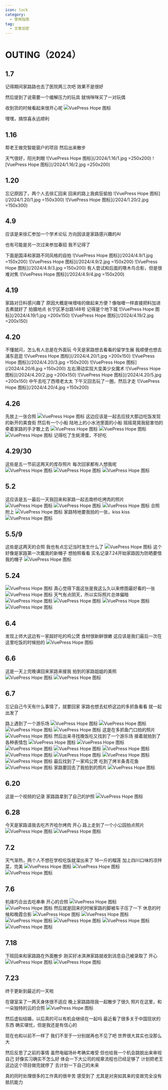 ```yaml
---
icon: lock
category:
  - 使用指南
tag:
  - 文章加密
---
```


# OUTING（2024）

## 1.7
记得期间家路路也去了医院两三次吧
效果不是很好

然后提到了说需要一个缓解压力的玩具
就悄咪咪买了一对玩偶

收到货的时候看起来很开心呢
![VuePress Hope 图标](2024/1.7/1.jpg)

嘿嘿，搞惊喜永远顺利

## 1.16
帮老王做完智能窗户的项目
然后出来散步

天气很好，阳光刺眼
![VuePress Hope 图标](/2024/1.16/1.jpg  =250x200)
![VuePress Hope 图标](/2024/1.16/2.jpg  =250x200)

## 1.20
忘记原因了，两个人去徐汇回来
回来的路上我疯狂偷拍
![VuePress Hope 图标](/2024/1.20/1.jpg  =150x300)
![VuePress Hope 图标](/2024/1.20/2.jpg  =150x300)

## 4.9
应该是来徐汇参加一个学术论坛
方向因该是家路感兴趣的AI

也有可能是另一次过来参加春招
我不记得了

下面是国泽和家路不同风格的自拍
![VuePress Hope 图标](/2024/4.9/1.jpg  =150x200)
![VuePress Hope 图标](/2024/4.9/2.jpg  =150x200)
![VuePress Hope 图标](/2024/4.9/3.jpg  =150x200)
有人尝试和后面的啄木鸟合影，但是很难对焦
![VuePress Hope 图标](/2024/4.9/4.jpg  =150x200)

## 4.19
家路对日料感兴趣了
原因大概是味增啥的做起来方便？像咖喱一样直接把料加进去煮就好了
拍摄地点 长宁区茅台路148号
记得是个地下城
![VuePress Hope 图标](/2024/4.19/1.jpg  =200x150)
![VuePress Hope 图标](/2024/4.19/2.jpg  =200x150)

## 4.20
不懂就问，怎么有人总是在外面玩
今天是家路想去看看的留学生展
我顺便也想去浦东逛逛
![VuePress Hope 图标](/2024/4.20/1.jpg  =200x150)
![VuePress Hope 图标](/2024/4.20/3.jpg  =150x200)
![VuePress Hope 图标](/2024/4.20/6.jpg  =150x200)
左右滑动实现大变美少女魔术
![VuePress Hope 图标](/2024/4.20/2.jpg  =200x150)
![VuePress Hope 图标](/2024/4.20/5.jpg  =200x150)
中午去吃了西塔老太太
下午又回去玩了一圈，然后才走
![VuePress Hope 图标](/2024/4.20/4.jpg  =150x200)


## 4.26
先放上一张合照
![VuePress Hope 图标](/2024/4.26/1.jpg)
这边应该是一起去应技大那边吃饭发现的新开的美食街
然后有一个小船
陆地上的小水池里面的小船
摇摇晃晃我挺害怕的
牵着家路的手才敢上去
![VuePress Hope 图标](/2024/4.26/2.jpg)
![VuePress Hope 图标](/2024/4.26/3.jpg)
![VuePress Hope 图标](/2024/4.26/4.jpg)
记得吃了生蚝滑蛋，不好吃

## 4.29/30
这些是五一节前这两天的库存照片
每次回家都有人想我呢
![VuePress Hope 图标](/2024/4.29/1.jpg)
![VuePress Hope 图标](/2024/4.29/2.jpg)
![VuePress Hope 图标](/2024/4.29/3.jpg)

## 5.2
这应该是五一最后一天我回来和家路一起去南桥吃烤肉的照片
![VuePress Hope 图标](/2024/5.2/2.jpg)
![VuePress Hope 图标](/2024/5.2/3.jpg)
![VuePress Hope 图标](/2024/5.2/4.jpg)
合照附上
![VuePress Hope 图标](/2024/5.2/5.jpg)
家路特地要我拍的一张，kiss kiss
![VuePress Hope 图标](/2024/5.2/1.jpg)

## 5.5/9
这些是这两天的合照
我也有点忘记当时发生什么了
![VuePress Hope 图标](/2024/5.5/1.jpg)
这个好像是家路第一次戴我的新帽子
想拍照看看
实名记录7.24开始家路因为防晒要借我的帽子
![VuePress Hope 图标](/2024/5.5/2.jpg)

## 5.24
![VuePress Hope 图标](/2024/5.24/1.jpg)
真心觉得下面这张是我这么久以来修图最好看的一张
![VuePress Hope 图标](/2024/5.24/2.jpg)
天气有点阴天，所以实际照片总体偏暗
![VuePress Hope 图标](/2024/5.24/3.jpg)
![VuePress Hope 图标](/2024/5.24/4.jpg)
![VuePress Hope 图标](/2024/5.24/5.jpg)
![VuePress Hope 图标](/2024/5.24/6.jpg)

## 6.4
发现上师大这边有一家超好吃的鸡公煲
食材很新鲜很嫩
这应该是我们最后一次在这里吃饭的时候拍的
![VuePress Hope 图标](/2024/6.4/1.jpg)

## 6.6
这是一天上完晚课回来家路来接我
拍到的家路姐姐的美照
![VuePress Hope 图标](/2024/6.6/1.jpg)
![VuePress Hope 图标](/2024/6.6/2.jpg)

## 6.7
忘记自己今天有什么事情了，就要回家
家路也想去虹桥这边的多抓鱼看看
就一起出发了

路上遇到了一个游乐场
![VuePress Hope 图标](/2024/6.7/1.jpg)
![VuePress Hope 图标](/2024/6.7/2.jpg)
![VuePress Hope 图标](/2024/6.7/3.jpg)
![VuePress Hope 图标](/2024/6.7/4.jpg)
这是在多抓鱼门口拍的照片
![VuePress Hope 图标](/2024/6.7/5.jpg)
然后出来寻找晚饭吃又找到了一个游乐场
接着就拍到了各种表情包
![VuePress Hope 图标](/2024/6.7/6.jpg)
![VuePress Hope 图标](/2024/6.7/7.jpg)
![VuePress Hope 图标](/2024/6.7/8.jpg)
![VuePress Hope 图标](/2024/6.7/9.jpg)
![VuePress Hope 图标](/2024/6.7/10.jpg)
![VuePress Hope 图标](/2024/6.7/11.jpg)
![VuePress Hope 图标](/2024/6.7/12.jpg)
![VuePress Hope 图标](/2024/6.7/13.jpg)
![VuePress Hope 图标](/2024/6.7/14.jpg)
最后找到了一家鸡公煲
吃到了烤半条青花鱼
![VuePress Hope 图标](/2024/6.7/15.jpg)
家路要回去了我拍到的照片
![VuePress Hope 图标](/2024/6.7/16.jpg)

## 6.20
这是一个视频的记录
家路路拿到了自己的护照
![VuePress Hope 图标](/2024/6.20/1.jpg)

## 6.28
今天是家路请我去吃齐齐哈尔烤肉
开心
路上走到了一个小公园拍点照片
![VuePress Hope 图标](/2024/6.28/1.jpg)
![VuePress Hope 图标](/2024/6.28/2.jpg)

## 7.2
天气渐热，两个人不想在学校吃饭就溜出来了
16一斤的榴莲
加上四川口味的凉拌菜，完美
![VuePress Hope 图标](/2024/7.2/1.jpg)
![VuePress Hope 图标](/2024/7.2/2.jpg)
![VuePress Hope 图标](/2024/7.2/3.jpg)

## 7.6
机缘巧合出去吃串串
开心的合照
![VuePress Hope 图标](/2024/7.6/1.jpg)
![VuePress Hope 图标](/2024/7.6/2.jpg)
然后就是回来的时候家路的脚被车子压了一下
休息的时候和晚霞合影
![VuePress Hope 图标](/2024/7.6/3.jpg)
![VuePress Hope 图标](/2024/7.6/4.jpg)
![VuePress Hope 图标](/2024/7.6/5.jpg)
![VuePress Hope 图标](/2024/7.6/6.jpg)
![VuePress Hope 图标](/2024/7.6/7.jpg)
![VuePress Hope 图标](/2024/7.6/8.jpg)

## 7.18
下班回来和家路路在外面散步
刚买好冰淇淋家路就收到消息自己被录取了
开心
![VuePress Hope 图标](/2024/7.18/1.jpg)
![VuePress Hope 图标](/2024/7.18/2.jpg)

## 7.23
终于更新到最近的一天啦

在寝室呆了一两天身体很不适应
晚上家路路陪我一起散步了很久
照片在这里，和一朵独特的云的合照
![VuePress Hope 图标](/2024/7.23/1.jpg)

然后虚拟结婚，以后真的可以有机会继续在一起吗
最近看了很多关于中国现状的东西
确实堪忧，但是我还是有信心的

现在也和以前不一样了
我们不至于一分别就再也不见了吧
世界很大其实也没那么大

然后反思了之前的事情
虽然电磁场补考确实难受
但也给我一个机会跳脱出来审视自己
好像实习确实不怎么好
体会一下大公司的规章流程也已经足够了
计划把老王这边这个项目做完就停了
去计划一下自己的未来

真的同时处理很多的工作真的很辛苦
感受到了
尤其是对突如其来的变故完全没有抵抗能力